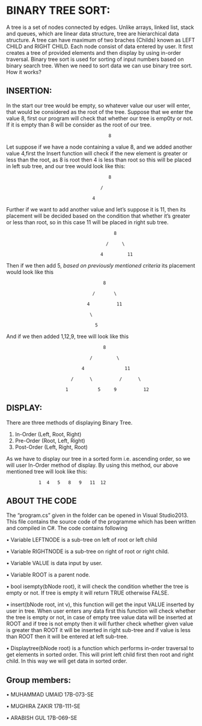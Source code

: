 # BINARY TREE SORT:
A tree is a set of nodes connected by edges. Unlike arrays, linked list, stack and queues, which are linear data structure, tree are hierarchical data structure. A tree can have maximum of two braches (Childs) known as LEFT CHILD and RIGHT CHILD.
Each node consist of data entered by user. It first creates a tree of provided elements and then display by using in-order traversal.
Binary tree sort is used for sorting of input numbers based on binary search tree. When we need to sort data we can use binary tree sort. 
How it works?
## INSERTION:
In the start our tree would be empty, so whatever value our user will enter, that would be considered as the root of the tree. Suppose that we enter the value 8, first our program will check that whether our tree is emp0ty or not. If it is empty than 8 will be consider as the root of our tree.

                                          8

Let suppose if we have a node containing a value 8, and we added another value 4,first the Insert function will check if the new element is greater or less than the  root, as 8 is root then 4 is less than root so this will be placed in left sub tree, and our tree would look like this:

                                          8
                                          
                                       /
                                       
                                    4

Further if we want to add another value and let’s suppose it is 11, then its placement will be decided based on the condition that whether it’s greater or less than root, so in this case 11 will be placed in right sub tree.

                                            8 
                                            
                                         /     \
                                         
                                       4         11

Then if we then add 5, *based on previously mentioned criteria* its placement would look like this

                                        8
                                        
                                    /       \
                                    
                                  4          11
                                  
                                   \
                                  
                                     5

And if we then added 1,12,9, tree will look like this

                                        8

                                   /         \

                                4               11

                            /      \          /      \

                          1           5     9          12

## DISPLAY:
There are three methods of displaying Binary Tree.
1.	In-Order (Left, Root, Right)
2.	Pre-Order (Root, Left, Right)
3.	Post-Order (Left, Right, Root)

As we have to display our tree in a sorted form i.e. ascending order, so we will user In-Order method of display. By using this method, our above mentioned tree will look like this:

                1  4   5   8   9   11  12

 
## ABOUT THE CODE
The “program.cs” given in the folder can be opened in Visual Studio2013. This file contains the source code of the programme which has been written and compiled in C#. 
The code contains following 

•	Variable LEFTNODE is a sub-tree on left of root or left child

•	Variable RIGHTNODE is a sub-tree on right of root or right child.

•	Variable VALUE is data input by user.

•	Variable ROOT is a parent node.

•	bool isempty(bNode root), it will check the condition whether the tree is empty or not. If tree is empty it will return TRUE otherwise FALSE.

•	insert(bNode root, int v), this function will get the input VALUE inserted by user in tree. When user enters any data first this function will check whether the tree is empty or not, in case of empty tree value data will be inserted at ROOT and if tree is not empty then it will further check whether given value is greater than ROOT it will be inserted in right sub-tree and if value is less than ROOT then it will be entered at left sub-tree.

•	Displaytree(bNode root) is a function which performs in-order traversal to get elements in sorted order. This will print left child first then root and right child. In this way we will get data in sorted order.
## Group members:

•	MUHAMMAD UMAID 				17B-073-SE

•	MUGHIRA ZAKIR 					17B-111-SE

•	ARABISH GUL 					17B-069-SE
